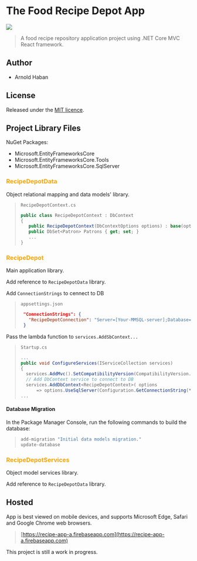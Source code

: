 # The Food Recipe Depot App

![](https://img.shields.io/badge/version-0.0.1-red.svg)

>A food recipe repository application project using .NET Core MVC React framework.

## Author
- Arnold Haban

## License
Released under the [MIT licence](http://opensource.org/licenses/MIT).

## Project Library Files

NuGet Packages:
* Microsoft.EntityFrameworksCore
* Microsoft.EntityFrameworksCore.Tools
* Microsoft.EntityFrameworksCore.SqlServer

### <span style="color:orange">**RecipeDepotData**</span>

Object relational mapping and data models' library.

>`RecipeDepotContext.cs`
>```c#
>public class RecipeDepotContext : DbContext
>{
>    public RecipeDepotContext(DbContextOptions options) : base(options) { }
>    public DbSet<Patron> Patrons { get; set; }
>    ...
>}
>```


### <span style="color:orange">**RecipeDepot**</span>

Main application library.

Add reference to `RecipeDepotData` library.

Add `ConnectionStrings` to cennect to DB
>`appsettings.json`
>```json
>  "ConnectionStrings": {
>    "RecipeDepotConnection": "Server=[Your-MMSQL-server];Database=RecipeDepot;Trusted_Connection=True;MultipleActiveResultSets=true;"
>  }
>```

Pass the lambda function to `services.AddSbContext...`
>`Startup.cs`
>```c#
>...
>public void ConfigureServices(IServiceCollection services)
>{
>	services.AddMvc().SetCompatibilityVersion(CompatibilityVersion.Version_2_1);
>	// Add DbContext service to connect to DB
>   services.AddDbContext<RecipeDepotContext>( options
>   	=> options.UseSqlServer(Configuration.GetConnectionString(*"RecipeDepotConnection"*)) );
>...
>```

#### Database Migration
In the Package Manager Console, run the following commands to build the database:
>```bash
>add-migration "Initial data models migration."
>update-database
>```

### <span style="color:orange">**RecipeDepotServices**</span>
Object model services library.

Add reference to `RecipeDepotData` library.

## Hosted
App is best viewed on mobile devices, and supports Microsoft Edge, Safari and Google Chrome web browsers.
>[https://recipe-app-a.firebaseapp.com](https://recipe-app-a.firebaseapp.com)

This project is still a work in progress.
